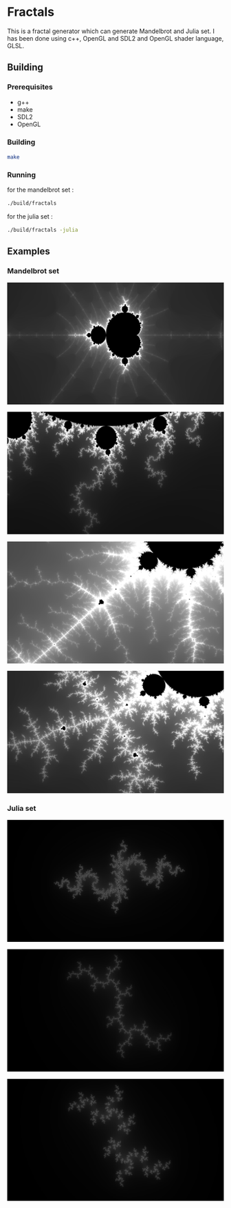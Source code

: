 # Fractals

This is a fractal generator which can generate Mandelbrot and Julia set. I has been done using c++, OpenGL and SDL2 and OpenGL shader language, GLSL. 

## Building

### Prerequisites

- g++
- make
- SDL2
- OpenGL



### Building

```bash
make
```

### Running

for the mandelbrot set : 
```bash 
./build/fractals 
``` 


for the julia set :
```bash
./build/fractals -julia
``` 

## Examples

### Mandelbrot set

![Mandelbrot set image 1](./examples/7.png)

![Mandelbrot set image 2](./examples/6.png)

![Mandelbrot set image 3](./examples/5.png)

![Mandelbrot set image 4](./examples/4.png)


### Julia set

![Julia set](./examples/julia2.png)

![Julia set](./examples/julia1.png)

![Julia set](./examples/julia3.png)
